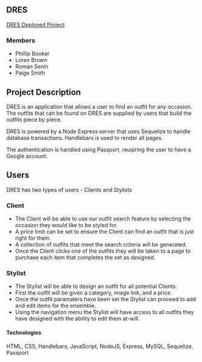 ## DRES

[DRES Deployed Project](https://dresfit.herokuapp.com/)

### Members

- Phillip Booker
- Loren Brown
- Roman Senin
- Paige Smith

## Project Description

DRES is an application that allows a user to find an outfit for any occasion. The outfits that can be found on DRES are supplied by users that build the outfits piece by piece.

DRES is powered by a Node Express server that uses Sequelize to handle database transactions. Handlebars is used to render all pages.

The authentication is handled using Passport, reuqiring the user to have a Google account.

## Users

DRES has two types of users - Clients and Stylists

### Client

- The Client will be able to use our outfit search feature by selecting the occasion they would like to be styled for.
- A price limit can be set to ensure the Client can find an outfit that is just right for them.
- A collection of outfits that meet the search criteria will be generated.
- Once the Client clicks one of the outfits they will be taken to a page to purchase each item that completes the set as designed.

### Stylist

- The Stylist will be able to design an outfit for all potential Clients.
- First the outfit will be given a category, image link, and a price.
- Once the outfit paramaters have been set the Stylist can proceed to add and edit items for the ensemble.
- Using the navigation menu the Stylist will have access to all outfits they have designed  with the ability to edit them at-will.

#### Technologies

HTML, CSS, Handlebars, JavaScript, NodeJS, Express, MySQL, Sequelize, Passport
